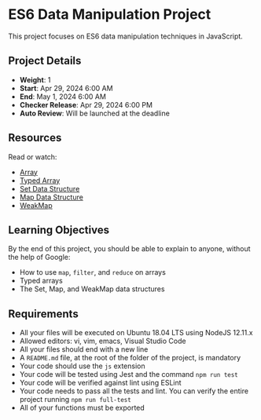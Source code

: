 # ES6 Data Manipulation Project

This project focuses on ES6 data manipulation techniques in JavaScript.

## Project Details

- **Weight**: 1
- **Start**: Apr 29, 2024 6:00 AM
- **End**: May 1, 2024 6:00 AM
- **Checker Release**: Apr 29, 2024 6:00 PM
- **Auto Review**: Will be launched at the deadline

## Resources

Read or watch:

- [Array](link_to_array_resource)
- [Typed Array](link_to_typed_array_resource)
- [Set Data Structure](link_to_set_data_structure_resource)
- [Map Data Structure](link_to_map_data_structure_resource)
- [WeakMap](link_to_weakmap_resource)

## Learning Objectives

By the end of this project, you should be able to explain to anyone, without the help of Google:

- How to use `map`, `filter`, and `reduce` on arrays
- Typed arrays
- The Set, Map, and WeakMap data structures

## Requirements

- All your files will be executed on Ubuntu 18.04 LTS using NodeJS 12.11.x
- Allowed editors: vi, vim, emacs, Visual Studio Code
- All your files should end with a new line
- A `README.md` file, at the root of the folder of the project, is mandatory
- Your code should use the `js` extension
- Your code will be tested using Jest and the command `npm run test`
- Your code will be verified against lint using ESLint
- Your code needs to pass all the tests and lint. You can verify the entire project running `npm run full-test`
- All of your functions must be exported


